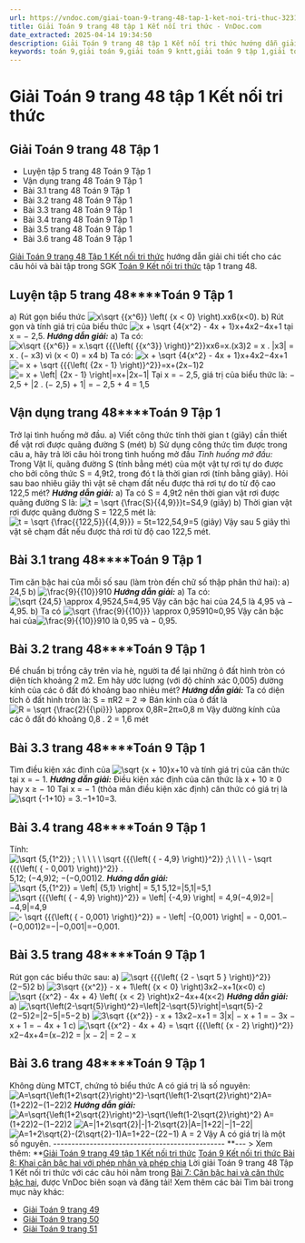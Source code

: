 ```yaml
---
url: https://vndoc.com/giai-toan-9-trang-48-tap-1-ket-noi-tri-thuc-323190
title: Giải Toán 9 trang 48 tập 1 Kết nối tri thức - VnDoc.com
date_extracted: 2025-04-14 19:34:50
description: Giải Toán 9 trang 48 tập 1 Kết nối tri thức hướng dẫn giải chi tiết các câu hỏi và bài tập trong SGK Toán 9 Kết nối tri thức tập 1.
keywords: toán 9,giải toán 9,giải toán 9 kntt,giải toán 9 tập 1,giải toán 9 kết nối tri thức,toán 9 kết nối tri thức tập 1,Toán 9 Kết nối tri thức Bài 7,giải Toán 9 Kết nối tri thức Bài 7,Bài 7 Căn bậc hai và căn thức bậc hai,toán 9 kết nối tập 1 trang 45,toán 9 kết nối tri thức tập 1 trang 46,toán 9 kết nối tri thức tập 1 trang 47,toán 9 kết nối tri thức tập 1 trang 48,Căn bậc hai và căn thức bậc hai,toán 9 trang 48,giải toán 9 trang 48,toán 9 trang 48 kết nối,giải toán 9 trang 48 kết nối
---
```


# Giải Toán 9 trang 48 tập 1 Kết nối tri thức
## Giải Toán 9 trang 48 Tập 1
  * Luyện tập 5 trang 48 Toán 9 Tập 1
  * Vận dụng trang 48 Toán 9 Tập 1
  * Bài 3.1 trang 48 Toán 9 Tập 1
  * Bài 3.2 trang 48 Toán 9 Tập 1
  * Bài 3.3 trang 48 Toán 9 Tập 1
  * Bài 3.4 trang 48 Toán 9 Tập 1
  * Bài 3.5 trang 48 Toán 9 Tập 1
  * Bài 3.6 trang 48 Toán 9 Tập 1

[Giải Toán 9 trang 48 Tập 1 Kết nối tri thức](<https://vndoc.com/giai-toan-9-trang-48-tap-1-ket-noi-tri-thuc-323190>) hướng dẫn giải chi tiết cho các câu hỏi và bài tập trong SGK [Toán 9 Kết nối tri thức](<https://vndoc.com/toan-9-ket-noi-tri-thuc>) tập 1 trang 48.
## **Luyện tập 5 trang 48****Toán 9 Tập 1**
a\) Rút gọn biểu thức ![x\\sqrt {{x^6}} \\left\( {x < 0} \\right\).](https://i.vdoc.vn/data/image/blank.png)xx6\(x<0\).
b\) Rút gọn và tính giá trị của biểu thức ![x + \\sqrt {4{x^2} - 4x + 1}](https://i.vdoc.vn/data/image/blank.png)x+4x2−4x+1 tại x = − 2,5.
_**Hướng dẫn giải:**_
a\) Ta có: ![x\\sqrt {{x^6}}  = x.\\sqrt {{{\\left\( {{x^3}} \\right\)}^2}}](https://i.vdoc.vn/data/image/blank.png)xx6=x.\(x3\)2
= x . |x3|
= x . \(− x3\) vì \(x < 0\)
= x4
b\) Ta có: ![x + \\sqrt {4{x^2} - 4x + 1}](https://i.vdoc.vn/data/image/blank.png)x+4x2−4x+1
![= x + \\sqrt {{{\\left\( {2x - 1} \\right\)}^2}}](https://i.vdoc.vn/data/image/blank.png)=x+\(2x−1\)2
![= x + \\left| {2x - 1} \\right|](https://i.vdoc.vn/data/image/blank.png)=x+|2x−1|
Tại x = − 2,5, giá trị của biểu thức là:
− 2,5 + |2 . \(− 2,5\) + 1| = − 2,5 + 4 = 1,5
## **Vận dụng trang 48****Toán 9 Tập 1**
Trở lại tình huống mở đầu.
a\) Viết công thức tính thời gian t \(giây\) cần thiết để vật rơi được quãng đường S \(mét\)
b\) Sử dụng công thức tìm được trong câu a, hãy trả lời câu hỏi trong tình huống mở đầu
 _Tình huống mở đầu:_ Trong Vật lí, quãng đường S \(tính bằng mét\) của một vật tự rơi tự do được cho bởi công thức S = 4,9t2, trong đó t là thời gian rơi \(tính bằng giây\). Hỏi sau bao nhiêu giây thì vật sẽ chạm đất nếu được thả rơi tự do từ độ cao 122,5 mét?
_**Hướng dẫn giải:**_
a\) Ta có S = 4,9t2 nên thời gian vật rơi được quãng đường S là:
![t = \\sqrt {\\frac{S}{{4,9}}}](https://i.vdoc.vn/data/image/blank.png)t=S4,9 \(giây\)
b\) Thời gian vật rơi được quãng đường S = 122,5 mét là:
![t = \\sqrt {\\frac{{122,5}}{{4,9}}}  = 5](https://i.vdoc.vn/data/image/blank.png)t=122,54,9=5 \(giây\)
Vậy sau 5 giây thì vật sẽ chạm đất nếu được thả rơi từ độ cao 122,5 mét.
## **Bài 3.1 trang 48****Toán 9 Tập 1**
Tìm căn bậc hai của mỗi số sau \(làm tròn đến chữ số thập phân thứ hai\):
a\) 24,5
b\) ![\\frac{9}{{10}}](https://i.vdoc.vn/data/image/blank.png)910
 _**Hướng dẫn giải:**_
a\) Ta có: ![\\sqrt {24,5} \\approx 4,95](https://i.vdoc.vn/data/image/blank.png)24,5≈4,95
Vậy căn bậc hai của 24,5 là 4,95 và − 4,95.
b\) Ta có ![\\sqrt {\\frac{9}{{10}}} \\approx 0,95](https://i.vdoc.vn/data/image/blank.png)910≈0,95
Vậy căn bậc hai của![\\frac{9}{{10}}](https://i.vdoc.vn/data/image/blank.png)910 là 0,95 và − 0,95.
## **Bài 3.2 trang 48****Toán 9 Tập 1**
Để chuẩn bị trồng cây trên vỉa hè, người ta để lại những ô đất hình tròn có diện tích khoảng 2 m2. Em hãy ước lượng \(với độ chính xác 0,005\) đường kính của các ô đất đó khoảng bao nhiêu mét?
_**Hướng dẫn giải:**_
Ta có diện tích ô đất hình tròn là: S = πR2 = 2
=> Bán kính của ô đất là ![R = \\sqrt {\\frac{2}{{\\pi}}} \\approx 0,8](https://i.vdoc.vn/data/image/blank.png)R=2π≈0,8 m
Vậy đường kính của các ô đất đó khoảng 0,8 . 2 = 1,6 mét
## **Bài 3.3 trang 48****Toán 9 Tập 1**
Tìm điều kiện xác định của ![\\sqrt {x + 10}](https://i.vdoc.vn/data/image/blank.png)x+10 và tính giá trị của căn thức tại x = − 1.
_**Hướng dẫn giải:**_
Điều kiện xác định của căn thức là x + 10 ≥ 0 hay x ≥ − 10
Tại x = − 1 \(thỏa mãn điều kiện xác định\) căn thức có giá trị là ![\\sqrt {-1+10}  = 3.](https://i.vdoc.vn/data/image/blank.png)−1+10=3.
## **Bài 3.4 trang 48****Toán 9 Tập 1**
Tính: ![\\sqrt {5,{1^2}} ; \\ \\ \\ \\ \\ \\sqrt {{{\\left\( { - 4,9} \\right\)}^2}} ;\\ \\ \\ \\  - \\sqrt {{{\\left\( { - 0,001} \\right\)}^2}} .](https://i.vdoc.vn/data/image/blank.png)5,12; \(−4,9\)2; −\(−0,001\)2.
_**Hướng dẫn giải:**_
![\\sqrt {5,{1^2}} = \\left| {5,1} \\right| = 5,1](https://i.vdoc.vn/data/image/blank.png) 5,12=|5,1|=5,1
![\\sqrt {{{\\left\( { - 4,9} \\right\)}^2}} = \\left| {-4,9} \\right| = 4,9](https://i.vdoc.vn/data/image/blank.png)\(−4,9\)2=|−4,9|=4,9
![- \\sqrt {{{\\left\( { - 0,001} \\right\)}^2}} = - \\left| -{0,001} \\right| = - 0,001.](https://i.vdoc.vn/data/image/blank.png)−\(−0,001\)2=−|−0,001|=−0,001.
## **Bài 3.5 trang 48****Toán 9 Tập 1**
Rút gọn các biểu thức sau:
a\) ![\\sqrt {{{\\left\( {2 - \\sqrt 5 } \\right\)}^2}}](https://i.vdoc.vn/data/image/blank.png)\(2−5\)2
b\) ![3\\sqrt {{x^2}} - x + 1\\left\( {x < 0} \\right\)](https://i.vdoc.vn/data/image/blank.png)3x2−x+1\(x<0\)
c\) ![\\sqrt {{x^2} - 4x + 4} \\left\( {x < 2} \\right\)](https://i.vdoc.vn/data/image/blank.png)x2−4x+4\(x<2\)
_**Hướng dẫn giải:**_
a\) ![\\sqrt{\\left\(2-\\sqrt{5}\\right\)^2}=\\left|2-\\sqrt{5}\\right|=\\sqrt{5}-2](https://i.vdoc.vn/data/image/blank.png)\(2−5\)2=|2−5|=5−2
b\) ![3\\sqrt {{x^2}} - x + 1](https://i.vdoc.vn/data/image/blank.png)3x2−x+1 = 3|x| − x + 1
= − 3x − x + 1
= − 4x + 1
c\) ![\\sqrt {{x^2} - 4x + 4} = \\sqrt {{{\\left\( {x - 2} \\right\)}^2}}](https://i.vdoc.vn/data/image/blank.png)x2−4x+4=\(x−2\)2
= |x − 2|
= 2 − x
## **Bài 3.6 trang 48****Toán 9 Tập 1**
Không dùng MTCT, chứng tỏ biểu thức A có giá trị là số nguyên:
![A=\\sqrt{\\left\(1+2\\sqrt{2}\\right\)^2}-\\sqrt{\\left\(1-2\\sqrt{2}\\right\)^2}](https://i.vdoc.vn/data/image/blank.png)A=\(1+22\)2−\(1−22\)2
 _**Hướng dẫn giải:**_
![A=\\sqrt{\\left\(1+2\\sqrt{2}\\right\)^2}-\\sqrt{\\left\(1-2\\sqrt{2}\\right\)^2}](https://i.vdoc.vn/data/image/blank.png) A=\(1+22\)2−\(1−22\)2
![A=|1+2\\sqrt{2}|-|1-2\\sqrt{2}|](https://i.vdoc.vn/data/image/blank.png)A=|1+22|−|1−22|
![A=1+2\\sqrt{2}-\(2\\sqrt{2}-1\)](https://i.vdoc.vn/data/image/blank.png)A=1+22−\(22−1\)
A = 2
Vậy A có giá trị là một số nguyên.
\-----------------------------------------------
**\--- > Xem thêm: **[Giải Toán 9 trang 49 tập 1 Kết nối tri thức](<https://vndoc.com/giai-toan-9-trang-49-tap-1-ket-noi-tri-thuc-323295>)
[Toán 9 Kết nối tri thức Bài 8: Khai căn bậc hai với phép nhân và phép chia](<https://vndoc.com/toan-9-ket-noi-tri-thuc-bai-8-khai-can-bac-hai-voi-phep-nhan-va-phep-chia-320513>)
Lời giải Toán 9 trang 48 Tập 1 Kết nối tri thức với các câu hỏi nằm trong [Bài 7: Căn bậc hai và căn thức bậc hai](<https://vndoc.com/toan-9-ket-noi-tri-thuc-bai-7-can-bac-hai-va-can-thuc-bac-hai-320504>), được VnDoc biên soạn và đăng tải\!
Xem thêm các bài Tìm bài trong mục này khác:
  * [Giải Toán 9 trang 49](</giai-toan-9-trang-49-tap-1-ket-noi-tri-thuc-323295>)
  * [Giải Toán 9 trang 50](</giai-toan-9-trang-50-tap-1-ket-noi-tri-thuc-323297>)
  * [Giải Toán 9 trang 51](</giai-toan-9-trang-51-tap-1-ket-noi-tri-thuc-323310>)

